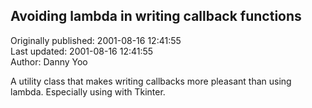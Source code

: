 ## Avoiding lambda in writing callback functions  
Originally published: 2001-08-16 12:41:55  
Last updated: 2001-08-16 12:41:55  
Author: Danny Yoo  
  
A utility class that makes writing callbacks more pleasant than using lambda.  Especially using with Tkinter.